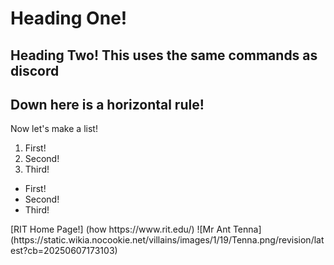 # Heading One!
## Heading Two! This uses the same commands as discord
Down here is a horizontal rule!
---
Now let's make a list!
<ol>
    <li> First! </li>
    <li> Second! </li>
    <li> Third! </li>
  </ol>
<ul>
  <li> First! </li>
  <li> Second! </li>
  <li> Third! </li>
</ul>
[RIT Home Page!] (how https://www.rit.edu/)
![Mr Ant Tenna](https://static.wikia.nocookie.net/villains/images/1/19/Tenna.png/revision/latest?cb=20250607173103)
